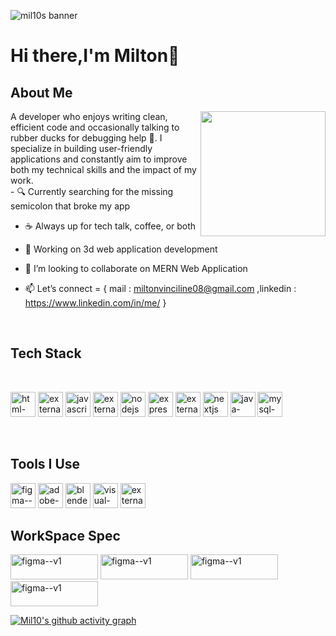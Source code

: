 ![mil10s banner](https://res.cloudinary.com/dl3lloezx/image/upload/v1745792281/git_banner_qf1kfp.jpg)
# Hi there,I'm Milton👋

## About Me
<img src="https://res.cloudinary.com/dl3lloezx/image/upload/v1745809692/download_yg9ejz.gif"  align="right" width="200" height="200">
A developer who enjoys writing clean, efficient code and occasionally talking to rubber ducks for debugging help 🐤.
I specialize in building user-friendly applications and constantly aim to improve both my technical skills and the impact of my work.
</br>
- 🔍 Currently searching for the missing semicolon that broke my app

- ☕ Always up for tech talk, coffee, or both

- 🎨 Working on 3d web application development

- 👯 I’m looking to collaborate on MERN Web Application

- 📫 Let’s connect = { mail : miltonvinciline08@gmail.com ,linkedin : https://www.linkedin.com/in/me/ }

</br>

## Tech Stack

</br>

<img width="40" height="40" src="https://img.icons8.com/color/100/html-5--v1.png" alt="html-5--v1"/>  <img width="40" height="40"  src="https://img.icons8.com/external-tal-revivo-shadow-tal-revivo/100/external-cascading-style-sheets-language-used-for-describing-the-presentation-of-a-document-logo-shadow-tal-revivo.png" alt="external-cascading-style-sheets-language-used-for-describing-the-presentation-of-a-document-logo-shadow-tal-revivo"/>  <img width="40" height="40" src="https://img.icons8.com/color/100/javascript--v1.png" alt="javascript--v1"/>  <img width="40" height="40"  src="https://img.icons8.com/external-tal-revivo-color-tal-revivo/100/external-react-a-javascript-library-for-building-user-interfaces-logo-color-tal-revivo.png" alt="external-react-a-javascript-library-for-building-user-interfaces-logo-color-tal-revivo"/>  <img width="40" height="40"  src="https://img.icons8.com/color/100/nodejs.png" alt="nodejs"/>  <img width="40" height="40"  src="https://img.icons8.com/ios/100/express-js.png" alt="express-js"/>  <img width="40" height="40" src="https://img.icons8.com/external-tal-revivo-shadow-tal-revivo/100/external-mongodb-a-cross-platform-document-oriented-database-program-logo-shadow-tal-revivo.png" alt="external-mongodb-a-cross-platform-document-oriented-database-program-logo-shadow-tal-revivo"/>  <img width="40" height="40"  src="https://img.icons8.com/fluency/100/nextjs.png" alt="nextjs"/>  <img width="40" height="40"  src="https://img.icons8.com/color/100/java-coffee-cup-logo--v1.png" alt="java-coffee-cup-logo--v1"/>  <img width="40" height="40" src="https://img.icons8.com/color/100/mysql-logo.png" alt="mysql-logo"/>

</br>

## Tools I Use

<img width="40" height="40" src="https://img.icons8.com/color/100/figma--v1.png" alt="figma--v1"/>  <img width="40" height="40" src="https://img.icons8.com/3d-fluency/94/adobe-photoshop.png" alt="adobe-photoshop"/>  <img width="40" height="40" src="https://img.icons8.com/bubbles/100/blender-3d.png" alt="blender-3d"/>  <img width="40" height="40" src="https://img.icons8.com/color/100/visual-studio-code-2019.png" alt="visual-studio-code-2019"/>  <img width="40" height="40" src="https://img.icons8.com/external-tal-revivo-color-tal-revivo/96/external-postman-is-the-only-complete-api-development-environment-logo-color-tal-revivo.png" alt="external-postman-is-the-only-complete-api-development-environment-logo-color-tal-revivo"/>

## WorkSpace Spec
<img width="140" height="40" src="https://img.shields.io/badge/AMD-Ryzen_7_7700X-ED1C24?style=for-the-badge&logo=amd&logoColor=white" alt="figma--v1"/>    <img width="140" height="40" src="https://img.shields.io/badge/AMD-Radeon_RX_5500-ED1C24?style=for-the-badge&logo=amd&logoColor=white" alt="figma--v1"/> <img width="140" height="40" src="https://img.shields.io/badge/Itch.io-FA5C5C?style=for-the-badge&logo=itchdotio&logoColor=white" alt="figma--v1"/>  <img width="140" height="40" src="https://img.shields.io/badge/NVIDIA-GTX1650-76B900?style=for-the-badge&logo=nvidia&logoColor=white" alt="figma--v1"/>



[![Mil10's github activity graph](https://github-readme-activity-graph.vercel.app/graph?username=Mil10x&bg_color=000000&color=ffffff&line=1c61ba&point=ffffff&area=true&hide_border=true)](https://github.com/ashutosh00710/github-readme-activity-graph)
